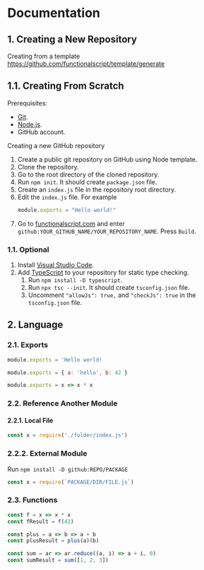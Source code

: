 # Documentation

## 1. Creating a New Repository

Creating from a template https://github.com/functionalscript/template/generate

## 1.1. Creating From Scratch 

Prerequisites:

- [Git](https://git-scm.com/).
- [Node.js](https://nodejs.org/en/).
- GitHub account.

Creating a new GitHub repository

1. Create a public git repository on GitHub using Node template.
2. Clone the repository.
3. Go to the root directory of the cloned repository. 
4. Run `npm init`. It should create `package.json` file.
5. Create an `index.js` file in the repository root directory.
6. Edit the `index.js` file. For example
    ```js
    module.exports = "Hello world!"
    ```
11. Go to [functionalscript.com](https://functionalscript.com) and enter `github:YOUR_GITHUB_NAME/YOUR_REPOSITORY_NAME`. Press `Build`.

### 1.1. Optional

1. Install [Visual Studio Code](https://code.visualstudio.com/).
2. Add [TypeScript](https://www.typescriptlang.org/) to your repository for static type checking.
   1. Run `npm install -D typescript`.
   2. Run `npx tsc --init`. It should create `tsconfig.json` file.
   3. Uncomment `"allowJs": true,` and `"checkJs": true` in the `tsconfig.json` file.

## 2. Language

### 2.1. Exports

```js
module.exports = 'Hello world!
```

```js
module.exports = { a: 'hello', b: 42 }
```

```js
module.exports = x => x * x
```

### 2.2. Reference Another Module

#### 2.2.1. Local File

```js
const x = require('./folder/index.js')
```

### 2.2.2. External Module

Run `npm install -D github:REPO/PACKAGE`

```js
const x = require(`PACKAGE/DIR/FILE.js`)
```

### 2.3. Functions

```js
const f = x => x * x
const fResult = f(42)

const plus = a => b => a + b
const plusResult = plus(a)(b)

const sum = ar => ar.reduce((a, i) => a + i, 0)
const sumResult = sum([1, 2, 3])
```
